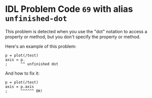 # IDL Problem Code `69` with alias `unfinished-dot`

<!--@include: ./severity/execution_error.md-->

This problem is detected when you use the "dot" notation to access a property or method, but you don't specify the property or method.

Here's an example of this problem:

```idl{2,3}
p = plot(/test)
axis = p.
;      ^^ unfinished dot
```

And how to fix it:

```idl{2,3}
p = plot(/test)
axis = p.axis
;      ^^^^^^ OK!
```

